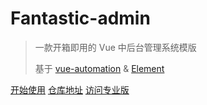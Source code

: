 # Fantastic-admin

> 一款开箱即用的 Vue 中后台管理系统模版
> 
> 基于 [vue-automation](https://hooray.github.io/vue-automation) & [Element](https://element.eleme.cn)

[开始使用](#关于-fantastic-admin)
[仓库地址](https://gitee.com/hooray/fantastic-admin)
[访问专业版](https://gitee.com/hooray/fantastic-admin-pro)
